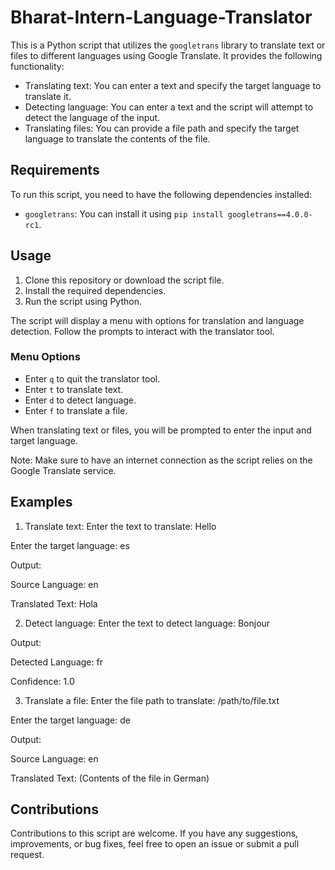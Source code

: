 # Bharat-Intern-Language-Translator

This is a Python script that utilizes the `googletrans` library to translate text or files to different languages using Google Translate. It provides the following functionality:

- Translating text: You can enter a text and specify the target language to translate it.
- Detecting language: You can enter a text and the script will attempt to detect the language of the input.
- Translating files: You can provide a file path and specify the target language to translate the contents of the file.

## Requirements

To run this script, you need to have the following dependencies installed:

- `googletrans`: You can install it using `pip install googletrans==4.0.0-rc1`.

## Usage

1. Clone this repository or download the script file.
2. Install the required dependencies.
3. Run the script using Python.

The script will display a menu with options for translation and language detection. Follow the prompts to interact with the translator tool.

### Menu Options

- Enter `q` to quit the translator tool.
- Enter `t` to translate text.
- Enter `d` to detect language.
- Enter `f` to translate a file.

When translating text or files, you will be prompted to enter the input and target language.

Note: Make sure to have an internet connection as the script relies on the Google Translate service.

## Examples

1. Translate text:
Enter the text to translate: Hello

Enter the target language: es

Output:

Source Language: en

Translated Text: Hola

2. Detect language:
Enter the text to detect language: Bonjour

Output:

Detected Language: fr

Confidence: 1.0

3. Translate a file:
Enter the file path to translate: /path/to/file.txt

Enter the target language: de

Output:

Source Language: en

Translated Text: (Contents of the file in German)

## Contributions

Contributions to this script are welcome. If you have any suggestions, improvements, or bug fixes, feel free to open an issue or submit a pull request.
